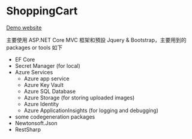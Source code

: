 # ShoppingCart

[Demo website](https://shoppingcartui20240228220229.azurewebsites.net/)

主要使用 ASP.NET Core MVC 框架和預設 Jquery & Bootstrap，主要用到的 packages or tools 如下
- EF Core
- Secret Manager (for local)
- Azure Services
  - Azure app service
  - Azure Key Vault
  - Azure SQL Database
  - Azure Storage (for storing uploaded images)
  - Azure Identity
  - Azure ApplicationInsights (for logging and debugging)
- some codegeneration packages
- Newtonsoft.Json
- RestSharp  
